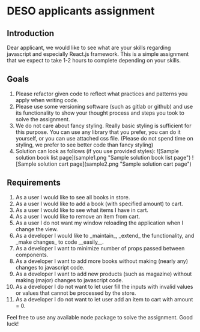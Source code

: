 # DESO applicants assignment
## Introduction
Dear applicant, we would like to see what are your skills regarding javascript and especially React.js framework. 
This is a simple assignment that we expect to take 1-2 hours to complete depending on your skills.

## Goals
<ol>
<li>Please refactor given code to reflect what practices and patterns you apply when writing code.</li>
<li>Please use some versioning software (such as gitlab or github) and use its functionality to show your thought 
process and steps you took to solve the assignment.</li>
<li>We do not care about fancy styling. Really basic styling is sufficient for this purpose. 
You can use any library that you prefer, you can do it yourself, or you can use attached css file. 
(Please do not spend time on styling, we prefer to see better code than fancy styling)</li>
<li>Solution can look as follows (if you use provided styles):
    ![Sample solution book list page](sample1.png "Sample solution book list page")
    ![Sample solution cart page](sample2.png "Sample solution cart page")
</li>
</ol>

## Requirements
<ol>
<li>As a user I would like to see all books in store.</li>
<li>As a user I would like to add a book (with specified amount) to cart.</li>
<li>As a user I would like to see what items I have in cart.</li>
<li>As a user I would like to remove an item from cart.</li>
<li>As a user I do not want my window reloading the application when I change the view.</li>
<li>As a developer I would like to _maintain_, _extend_ the functionality, and _make changes_ to code __easily__.</li>
<li>As a developer I want to minimize number of props passed between components.</li>
<li>As a developer I want to add more books without making (nearly any) changes to javascript code.</li>
<li>As a developer I want to add new products (such as magazine) without making (major) changes to javascript code.</li>
<li>As a developer I do not want to let user fill the inputs with invalid values or values that cannot be processed by the store.</li>
<li>As a developer I do not want to let user add an item to cart with amount = 0.</li>
</ol>

Feel free to use any available node package to solve the assignment. Good luck!

